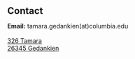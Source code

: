 <h1 id="contact"></h1>

<h2 style="margin: 60px 0px 10px;">Contact</h2>

<p><strong>Email:</strong> <email>tamara.gedankien(at)columbia.edu</email>
<br />
<br />
<a href="https://ssd.jpl.nasa.gov/tools/sbdb_lookup.html#/?sstr=Tamara&view=VOP">326 Tamara</a>
<br />
<a href="https://ssd.jpl.nasa.gov/tools/sbdb_lookup.html#/?sstr=gedankien&view=VOP">26345 Gedankien</a>

</p>
